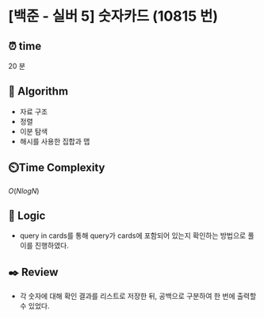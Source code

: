 # [백준 - 실버 5] 숫자카드 (10815 번)

## ⏰  **time**

20 분

## :pushpin: **Algorithm**

- 자료 구조 
- 정렬 
- 이분 탐색 
- 해시를 사용한 집합과 맵

## ⏲️**Time Complexity**

$O(NlogN)$

## :round_pushpin: **Logic**

- query in cards를 통해 query가 cards에 포함되어 있는지 확인하는 방법으로 풀이를 진행하였다.

## :black_nib: **Review**

- 각 숫자에 대해 확인 결과를 리스트로 저장한 뒤, 공백으로 구분하여 한 번에 출력할 수 있었다.